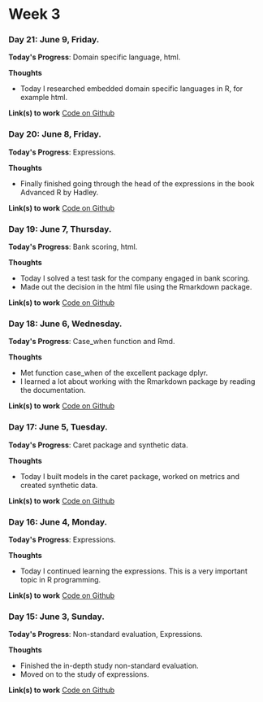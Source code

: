 # Week 3

### Day 21: June 9, Friday.

**Today's Progress**: Domain specific language, html.

**Thoughts** 
- Today I researched embedded domain specific languages in R, for example html.

**Link(s) to work**
[Code on Github](https://github.com/makarevichy/Week_3_100DaysOfCode/blob/master/weekday/Day_21_html.R)

### Day 20: June 8, Friday.

**Today's Progress**: Expressions.

**Thoughts** 
- Finally finished going through the head of the expressions in the book Advanced R by Hadley.

**Link(s) to work**
[Code on Github](https://github.com/makarevichy/Week_3_100DaysOfCode/blob/master/weekday/Day_20_expression_end.R)

### Day 19: June 7, Thursday.

**Today's Progress**: Bank scoring, html.

**Thoughts** 
- Today I solved a test task for the company engaged in bank scoring.  
- Made out the decision in the html file using the Rmarkdown package.

**Link(s) to work**
[Code on Github](https://github.com/makarevichy/Week_3_100DaysOfCode/blob/master/weekday/Day_19_solution_test_task.R)

### Day 18: June 6, Wednesday.

**Today's Progress**: Case_when function and Rmd.

**Thoughts** 
- Met function case_when of the excellent package dplyr.  
- I learned a lot about working with the Rmarkdown package by reading the documentation.

**Link(s) to work**
[Code on Github](https://github.com/makarevichy/Week_3_100DaysOfCode/blob/master/weekday/Day_18_case_when.R)

### Day 17: June 5, Tuesday.

**Today's Progress**: Сaret package and synthetic data.

**Thoughts** 
- Today I built models in the caret package, worked on metrics and created synthetic data.

**Link(s) to work**
[Code on Github](https://github.com/makarevichy/Week_3_100DaysOfCode/blob/master/weekday/Day_17_caret_and_ROSE.R)

### Day 16: June 4, Monday.

**Today's Progress**: Expressions.

**Thoughts** 
- Today I continued learning the expressions. This is a very important topic in R programming.

**Link(s) to work**
[Code on Github](https://github.com/makarevichy/Week_3_100DaysOfCode/blob/master/weekday/Day_16_expressions.R)

### Day 15: June 3, Sunday.

**Today's Progress**: Non-standard evaluation, Expressions.

**Thoughts** 
- Finished the in-depth study non-standard evaluation.
- Moved on to the study of expressions.

**Link(s) to work**
[Code on Github](https://github.com/makarevichy/Week_3_100DaysOfCode/blob/master/weekday/Day_15_NSE.R)